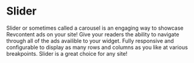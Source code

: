 # Slider

Slider or sometimes called a carousel is an engaging way to showcase Revcontent ads on your site! Give your readers the ability to navigate through all of the ads availible to your widget. Fully responsive and configurable to display as many rows and columns as you like at various breakpoints. Slider is a great choice for any site!